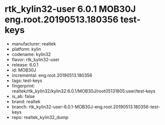 # rtk_kylin32-user 6.0.1 MOB30J eng.root.20190513.180356 test-keys
- manufacturer: realtek
- platform: kylin
- codename: kylin32
- flavor: rtk_kylin32-user
- release: 6.0.1
- id: MOB30J
- incremental: eng.root.20190513.180356
- tags: test-keys
- fingerprint: realtek/rtk_kylin32/kylin32:6.0.1/MOB30J/root05131805:user/test-keys
- is_ab: false
- brand: realtek
- branch: rtk_kylin32-user-6.0.1-MOB30J-eng.root.20190513.180356-test-keys
- repo: realtek_kylin32_dump
